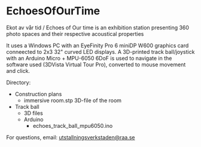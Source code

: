 # EchoesOfOurTime
Ekot av vår tid / Echoes of Our time is an exhibition station presenting 360 photo spaces and their respective acoustical properties

It uses a Windows PC with an EyeFinity Pro 6 miniDP W600 graphics card conneected to 2x3 32" curved LED displays.
A 3D-printed track ball/joystick with an Arduino Micro + MPU-6050 6DoF is used to navigate in the software used (3DVista Virtual Tour Pro), converted to mouse movement and click.

Directory:
- Construction plans
    - immersive room.stp 3D-file of the room
- Track ball
  - 3D files
  - Arduino
    - echoes_track_ball_mpu6050.ino    


For questions, email: utstallningsverkstaden@raa.se
